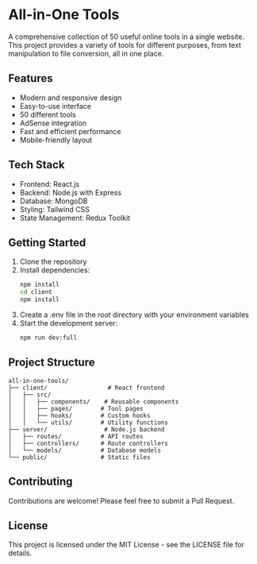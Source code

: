 # All-in-One Tools

A comprehensive collection of 50 useful online tools in a single website. This project provides a variety of tools for different purposes, from text manipulation to file conversion, all in one place.

## Features

- Modern and responsive design
- Easy-to-use interface
- 50 different tools
- AdSense integration
- Fast and efficient performance
- Mobile-friendly layout

## Tech Stack

- Frontend: React.js
- Backend: Node.js with Express
- Database: MongoDB
- Styling: Tailwind CSS
- State Management: Redux Toolkit

## Getting Started

1. Clone the repository
2. Install dependencies:
   ```bash
   npm install
   cd client
   npm install
   ```
3. Create a .env file in the root directory with your environment variables
4. Start the development server:
   ```bash
   npm run dev:full
   ```

## Project Structure

```
all-in-one-tools/
├── client/                 # React frontend
│   ├── src/
│   │   ├── components/    # Reusable components
│   │   ├── pages/        # Tool pages
│   │   ├── hooks/        # Custom hooks
│   │   └── utils/        # Utility functions
├── server/                # Node.js backend
│   ├── routes/           # API routes
│   ├── controllers/      # Route controllers
│   └── models/           # Database models
└── public/               # Static files
```

## Contributing

Contributions are welcome! Please feel free to submit a Pull Request.

## License

This project is licensed under the MIT License - see the LICENSE file for details. 